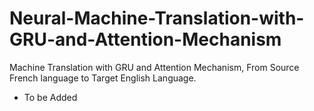 # Neural-Machine-Translation-with-GRU-and-Attention-Mechanism
Machine Translation with GRU and Attention Mechanism, From Source French language to Target English Language.
* To be Added
